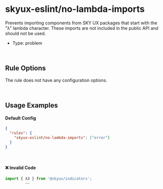 # skyux-eslint/no-lambda-imports

Prevents importing components from SKY UX packages that start with the "λ" lambda character. These imports are not included in the public API and should not be used.

- Type: problem

<br>

## Rule Options

The rule does not have any configuration options.

<br>

## Usage Examples

#### Default Config

```json
{
  "rules": {
    "skyux-eslint/no-lambda-imports": ["error"]
  }
}
```

<br>

#### ❌ Invalid Code

```ts
import { λ3 } from '@skyux/indicators';
         ~~
```
